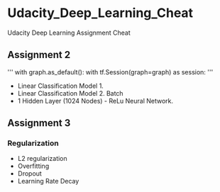 # Udacity_Deep_Learning_Cheat
Udacity Deep Learning Assignment Cheat


## Assignment 2
'''
with graph.as_default():
with tf.Session(graph=graph) as session:
'''

  * Linear Classification Model 1.
  * Linear Classification Model 2. Batch
  * 1 Hidden Layer (1024 Nodes) - ReLu Neural Network. 

## Assignment 3
### Regularization
  
  * L2 regularization
  * Overfitting
  * Dropout
  * Learning Rate Decay 

